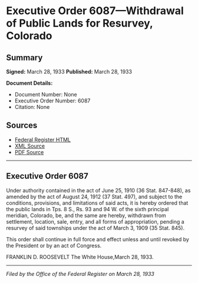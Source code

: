 # Executive Order 6087—Withdrawal of Public Lands for Resurvey, Colorado

## Summary

**Signed:** March 28, 1933
**Published:** March 28, 1933

**Document Details:**
- Document Number: None
- Executive Order Number: 6087
- Citation: None

## Sources
- [Federal Register HTML](https://www.presidency.ucsb.edu/documents/executive-order-6087-withdrawal-public-lands-for-resurvey-colorado)
- [XML Source](None)
- [PDF Source](None)

---

## Executive Order 6087

Under authority contained in the act of June 25, 1910 (36 Stat. 847-848), as amended by the act of August 24, 1912 (37 Stat. 497), and subject to the conditions, provisions, and limitations of said acts, it is hereby ordered that the public lands in Tps. 8 S., Rs. 93 and 94 W. of the sixth principal meridian, Colorado, be, and the same are hereby, withdrawn from settlement, location, sale, entry, and all forms of appropriation, pending a resurvey of said townships under the act of March 3, 1909 (35 Stat. 845).

This order shall continue in full force and effect unless and until revoked by the President or by an act of Congress.

FRANKLIN D. ROOSEVELT
The White House,March 28, 1933.

---

*Filed by the Office of the Federal Register on March 28, 1933*
